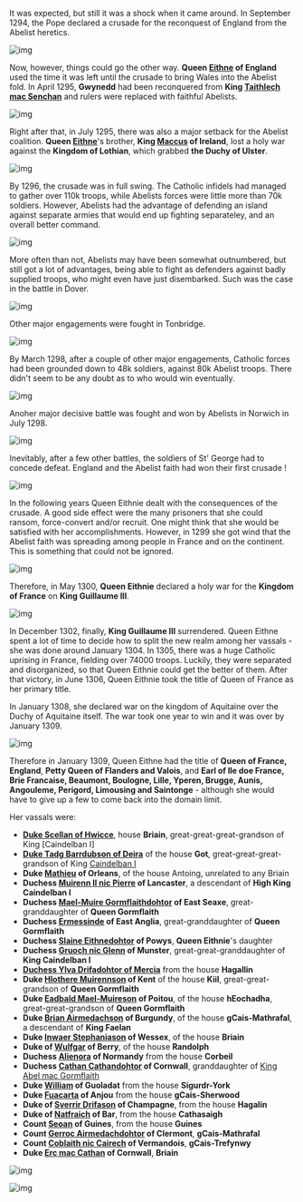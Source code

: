 It was expected, but still it was a shock when it came around. In September 1294, the Pope declared a crusade for the reconquest of England from the Abelist heretics.

 ![img](18-Queen-Eithne-1308/event1.jpg)

Now, however, things could go the other way. **Queen  [Eithne](../p/eithne_nic_baethine_1238.md) of England** used the time it was left until the crusade to bring Wales into the Abelist fold. In April 1295, **Gwynedd** had been reconquered from **King [Taithlech mac Senchan](../p/taithlech_mac_senchan_1243.md)** and rulers were replaced with faithful Abelists.

 ![img](18-Queen-Eithne-1308/event2.jpg)

Right after that, in July 1295, there was also a major setback for the Abelist coalition. **Queen  [Eithne](../p/eithne_nic_baethine_1238.md)**'s brother, **King [Maccus](../p/maccus_baethineson_1273.md) of Ireland**, lost a holy war against the **Kingdom of Lothian**, which grabbed **the Duchy of Ulster**.

![img](18-Queen-Eithne-1308/event3.jpg)

By 1296, the crusade was in full swing. The Catholic infidels had managed to gather over 110k troops, while Abelists forces were little more than 70k soldiers. However, Abelists had the advantage of defending an island against separate armies that would end up fighting separateley, and an overall better command.  

![img](18-Queen-Eithne-1308/crus1.jpg)

More often than not, Abelists may have been somewhat outnumbered, but still got a lot of advantages, being able to fight as defenders against badly supplied troops, who might even have just disembarked. Such was the case in the battle in Dover. 

![img](18-Queen-Eithne-1308/bat1.jpg)

Other major engagements were fought in Tonbridge.

![img](18-Queen-Eithne-1308/bat2.jpg)

By March 1298, after a couple of other major engagements, Catholic forces had been grounded down to 48k soldiers, against 80k Abelist troops. There didn't seem to be any doubt as to who would win eventually.

![img](18-Queen-Eithne-1308/crus2.jpg)

Anoher major decisive battle was fought and won by Abelists in Norwich in July 1298.

![img](18-Queen-Eithne-1308/crus3.jpg)

Inevitably, after a few other battles, the soldiers of St' George had to concede defeat. England and the Abelist faith had won their first crusade ! 

![img](18-Queen-Eithne-1308/crus4.jpg)

In the following years Queen Eithnie dealt with the consequences of the crusade. A good side effect were the many prisoners that she could ransom, force-convert and/or recruit. 
One might think that she would be satisfied with her accomplishments. However, in 1299 she got wind that the Abelist faith was spreading among people in France and on the continent. This is something that could not be ignored.

![img](18-Queen-Eithne-1308/faith1.jpg)

Therefore, in May 1300, **Queen Eithnie** declared a holy war for the **Kingdom of France** on **King Guillaume III**.  

![img](18-Queen-Eithne-1308/war1.jpg)

In December 1302, finally, **King Guillaume III** surrendered. Queen Eithne spent a lot of time to decide how to split the new realm among her vassals - she was done around January 1304.
In 1305, there was a huge Catholic uprising in France, fielding over 74000 troops. Luckily, they were separated and disorganized, so that Queen Eithnie could get the better of them. 
After that victory, in June 1306, Queen Eithnie took the title of Queen of France as her primary title.

In January 1308, she declared war on the kingdom of Aquitaine over the Duchy of Aquitaine itself. The war took one year to win and it was over by January 1309.

![img](18-Queen-Eithne-1308/war2.jpg) 

Therefore in January 1309, Queen Eithne had the title of **Queen of France, England**, **Petty Queen of Flanders and Valois**, and **Earl of Ile doe France, Brie Francaise, Beaumont, Boulogne, Lille, Yperen, Brugge, Aunis, Angouleme, Perigord, Limousing and Saintonge** - although she would have to give up a few to come back into the domain limit.

Her vassals were:

- [**Duke Scellan of Hwicce**](../p/scellan_1255.md), house **Briain**, great-great-great-grandson of King [Caindelban I]
- [**Duke Tadg Barrdubson of Deira**](../p/tadg_barrdubson_1257.md) of the house **Got**, great-great-great-grandson of King [Caindelban I](../p/caindelban_i_mac_faelan_1114.md)
- **Duke [Mathieu](../p/mathieu_1220.md) of Orleans**, of the house Antoing, unrelated to any Briain
- **Duchess [Muirenn II nic Pierre](../p/muirenn_ii_nic_pierre_1275.md) of Lancaster**, a descendant of **High King Caindelban I**
- **Duchess [Mael-Muire Gormflaithdohtor](../p/mael-muire_gormflaithdohtor_1268.md) of East Seaxe**, great-granddaughter of **Queen Gormflaith**
- **Duchess [Ermessinde](../p/ermessinde_1264.md) of East Anglia**, great-granddaughter of **Queen Gormflaith**
- **Duchess [Slaine Eithnedohtor](../p/slaine_eithnedohtor_1268.md) of Powys**, **Queen Eithnie**'s daughter
- **Duchess [Gruoch nic Glenn](../p/gruoch_nic_glenn_1273.md) of Munster**, great-great-granddaughter of **King Caindelban I**
- [**Duchess Ylva Drifadohtor of Mercia**](../p/ylva_drifadohtor_1261.md) from the house **Hagallin**
- **Duke [Hlothere Muirennson](../p/hlothere_muirennson_1278.md) of Kent** of the house **Kiil**, great-great-grandson of **Queen Gormflaith**
- **Duke [Eadbald Mael-Muireson](../p/eadbald_mael-muireson_1286.md) of Poitou**, of the house 
 **hEochadha**, great-great-grandson of **Queen Gormflaith**
- **Duke [Brian Airmedachson](../p/brian_airmedachson_1281.md) of Burgundy**, of the house **gCais-Mathrafal**, a descendant of **King Faelan**
- **Duke [Inwaer Stephaniason](../p/inwaer_stephaniason_1295.md) of Wessex**, of the house **Briain**
- **Duke of [Wulfgar](../p/wulfgar_1282.md) of Berry**, of the house **Randolph**
- **Duchess [Alienora](../p/alienora_1275.md) of Normandy** from the house **Corbeil**
- **Duchess [Cathan Cathandohtor](../p/cathan_cathandohtor_1247.md) of Cornwall**, granddaughter of [King Abel mac Gormflaith](../p/abel_mac_gormflaith_1190.md)
- **Duke [William](../p/william_1247.md) of Guoladat** from the house **Sigurdr-York** 
- **Duke [Fuacarta](../p/fuacarta_1283.md) of Anjou** from the house **gCais-Sherwood**
- **Duke of [Sverrir Drifason](../p/sverrir_drifason_1272.md) of Champagne**, from the house **Hagalin**
- **Duke of [Natfraich](../p/natfraich_1280.md) of Bar**, from the house **Cathasaigh**
- **Count [Seoan](../p/seoan_1261.md) of Guines**, from the house **Guines**
- **Count [Gerroc Airmedachdohtor](../p/gerroc_airmedachdohtor_1289.md) of Clermont**, **gCais-Mathrafal**
- **Count [Coblaith nic Cairech](../p/coblaith_nic_cairech_1277.md) of Vermandois**, **gCais-Trefynwy**
- **Duke [Erc mac Cathan](../p/erc_mac_cathan_1264.md) of Cornwall**, **Briain**
 
![img](18-Queen-Eithne-1308/map1.jpg) 


![img](18-Queen-Eithne-1308/map2.jpg) 